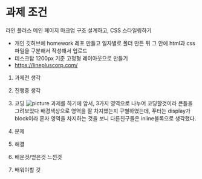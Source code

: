 # 과제 조건
라인 플러스 메인 페이지 마크업 구조 설계하고, CSS 스타일링하기
  - 개인 깃허브에 homework 레포 만들고 일자별로 폴더 만든 뒤 그 안에 html과 css 파일을 구분해서 작성해서 업로드
  - 데스크탑 1200px 기준 고정형 레이아웃으로 만들기
  - https://linepluscorp.com/
  
  
  1. 과제전 생각
  2. 진행중 생각
  3. 코딩
  ![picture](https://user-images.githubusercontent.com/48181483/55448786-2741ea80-5604-11e9-9a7e-d3f81be5c60f.png)
  과제를 하기에 앞서, 3가지 영역으로 나누어 코딩할것이라 큰틀을 그려보았다 배경색상으로 영역을 잘 차지했는지 구별하였는데,
  푸터는 display가 block이라 혼자 영역을 차지하는 것을 보니 다른친구들은 inline블록으로 생각했다.
  
  
 
 
  4. 문제
  5. 해결
  6. 배운것/얻은것 느낀것
  7. 배워야할 것
  
